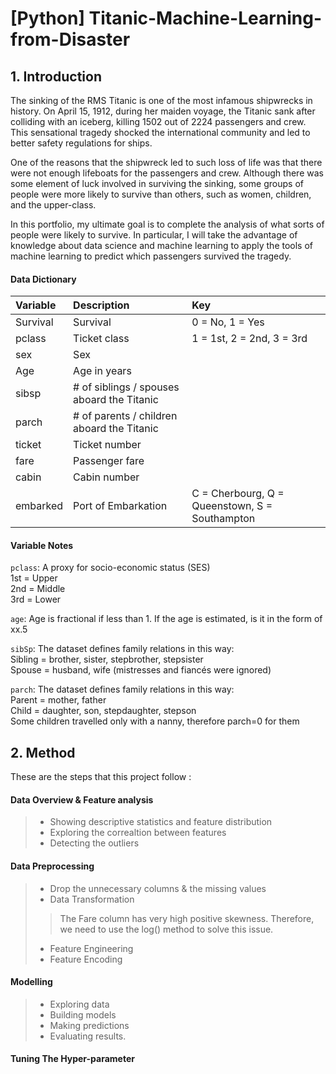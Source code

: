 # [Python] Titanic-Machine-Learning-from-Disaster

## 1. Introduction

The sinking of the RMS Titanic is one of the most infamous shipwrecks in history. On April 15, 1912, during her maiden voyage, the Titanic sank after colliding with an iceberg, killing 1502 out of 2224 passengers and crew. This sensational tragedy shocked the international community and led to better safety regulations for ships.

One of the reasons that the shipwreck led to such loss of life was that there were not enough lifeboats for the passengers and crew. Although there was some element of luck involved in surviving the sinking, some groups of people were more likely to survive than others, such as women, children, and the upper-class.

In this portfolio, my ultimate goal is to complete the analysis of what sorts of people were likely to survive. In particular, I will take the advantage of knowledge about data science and machine learning to apply the tools of machine learning to predict which passengers survived the tragedy.

#### Data Dictionary
|Variable|Description|Key
|:--|:----------------------------------------|:----------------------------------------|
|Survival |Survival|0 = No, 1 = Yes|
|pclass |  Ticket class |	1 = 1st, 2 = 2nd, 3 = 3rd |
|sex | Sex |	 |
|Age |Age in years |	 |
|sibsp |# of siblings / spouses aboard the Titanic	 |	 |
|parch |# of parents / children aboard the Titanic	 |	 |
|ticket | Ticket number	 |	 |
|fare	 | Passenger fare |	 |
|cabin | Cabin number	 |	 |
|embarked |Port of Embarkation		 |C = Cherbourg, Q = Queenstown, S = Southampton	 |

#### Variable Notes
`pclass`: A proxy for socio-economic status (SES)
<br>1st = Upper
<br>2nd = Middle
<br>3rd = Lower

`age`: Age is fractional if less than 1. If the age is estimated, is it in the form of xx.5

`sibSp`: The dataset defines family relations in this way:
<br>Sibling = brother, sister, stepbrother, stepsister
<br>Spouse = husband, wife (mistresses and fiancés were ignored)

`parch`: The dataset defines family relations in this way:
<br>Parent = mother, father
<br>Child = daughter, son, stepdaughter, stepson
<br>Some children travelled only with a nanny, therefore parch=0 for them

## 2. Method
These are the steps that this project follow :
#### Data Overview & Feature analysis
> - Showing descriptive statistics and feature distribution
> - Exploring the correaltion between features
> - Detecting the outliers
#### Data Preprocessing
> - Drop the unnecessary columns & the missing values
> - Data Transformation
>> The Fare column has very high positive skewness. Therefore, we need to use the log() method to solve this issue.
> - Feature Engineering
> - Feature Encoding
#### Modelling
> - Exploring data
> - Building models
> - Making predictions
> - Evaluating results. 
#### Tuning The Hyper-parameter 


